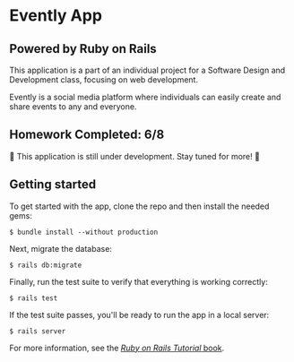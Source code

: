 # Evently App
## Powered by Ruby on Rails

This application is a part of an individual project for a Software Design and Development class, focusing on web development.

Evently is a social media platform where individuals can easily create and share events to any and everyone.

## Homework Completed: 6/8
🚧 This application is still under development. Stay tuned for more! 🚧

## Getting started

To get started with the app, clone the repo and then install the needed gems:

```
$ bundle install --without production
```

Next, migrate the database:

```
$ rails db:migrate
```

Finally, run the test suite to verify that everything is working correctly:

```
$ rails test
```

If the test suite passes, you'll be ready to run the app in a local server:

```
$ rails server
```

For more information, see the
[*Ruby on Rails Tutorial* book](https://www.railstutorial.org/book).